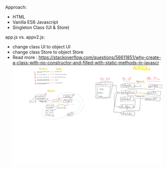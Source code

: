 Approach:

- HTML
- Vanilla ES6 Javascript
- Singleton Class (UI & Store)

app.js vs. appv2.js:

- change class UI to object UI
- change class Store to object Store
- Read more : https://stackoverflow.com/questions/56611851/why-create-a-class-with-no-constructor-and-filled-with-static-methods-in-javascr
  ![architecture](booklist-app-OOP-architecture.png)
